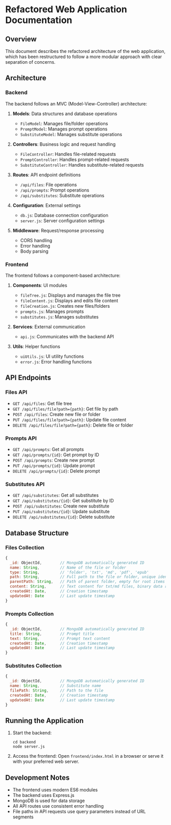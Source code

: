 # Refactored Web Application Documentation

## Overview

This document describes the refactored architecture of the web application, which has been restructured to follow a more modular approach with clear separation of concerns.

## Architecture

### Backend

The backend follows an MVC (Model-View-Controller) architecture:

1. **Models**: Data structures and database operations
   - `FileModel`: Manages file/folder operations
   - `PromptModel`: Manages prompt operations
   - `SubstituteModel`: Manages substitute operations

2. **Controllers**: Business logic and request handling
   - `FileController`: Handles file-related requests
   - `PromptController`: Handles prompt-related requests
   - `SubstituteController`: Handles substitute-related requests

3. **Routes**: API endpoint definitions
   - `/api/files`: File operations
   - `/api/prompts`: Prompt operations
   - `/api/substitutes`: Substitute operations

4. **Configuration**: External settings
   - `db.js`: Database connection configuration
   - `server.js`: Server configuration settings

5. **Middleware**: Request/response processing
   - CORS handling
   - Error handling
   - Body parsing

### Frontend

The frontend follows a component-based architecture:

1. **Components**: UI modules
   - `fileTree.js`: Displays and manages the file tree
   - `fileContent.js`: Displays and edits file content
   - `fileCreation.js`: Creates new files/folders
   - `prompts.js`: Manages prompts
   - `substitutes.js`: Manages substitutes

2. **Services**: External communication
   - `api.js`: Communicates with the backend API

3. **Utils**: Helper functions
   - `uiUtils.js`: UI utility functions
   - `error.js`: Error handling functions

## API Endpoints

### Files API

- `GET /api/files`: Get file tree
- `GET /api/files/file?path={path}`: Get file by path
- `POST /api/files`: Create new file or folder
- `PUT /api/files/file?path={path}`: Update file content
- `DELETE /api/files/file?path={path}`: Delete file or folder

### Prompts API

- `GET /api/prompts`: Get all prompts
- `GET /api/prompts/{id}`: Get prompt by ID
- `POST /api/prompts`: Create new prompt
- `PUT /api/prompts/{id}`: Update prompt
- `DELETE /api/prompts/{id}`: Delete prompt

### Substitutes API

- `GET /api/substitutes`: Get all substitutes
- `GET /api/substitutes/{id}`: Get substitute by ID
- `POST /api/substitutes`: Create new substitute
- `PUT /api/substitutes/{id}`: Update substitute
- `DELETE /api/substitutes/{id}`: Delete substitute

## Database Structure

### Files Collection

```javascript
{
  _id: ObjectId,        // MongoDB automatically generated ID
  name: String,         // Name of the file or folder
  type: String,         // 'folder', 'txt', 'md', 'pdf', 'epub'
  path: String,         // Full path to the file or folder, unique identifier
  parentPath: String,   // Path of parent folder, empty for root items
  content: String,      // Text content for txt/md files, binary data reference for pdf/epub
  createdAt: Date,      // Creation timestamp
  updatedAt: Date       // Last update timestamp
}
```

### Prompts Collection

```javascript
{
  _id: ObjectId,        // MongoDB automatically generated ID
  title: String,        // Prompt title
  text: String,         // Prompt text content
  createdAt: Date,      // Creation timestamp
  updatedAt: Date       // Last update timestamp
}
```

### Substitutes Collection

```javascript
{
  _id: ObjectId,        // MongoDB automatically generated ID
  name: String,         // Substitute name
  filePath: String,     // Path to the file
  createdAt: Date,      // Creation timestamp
  updatedAt: Date       // Last update timestamp
}
```

## Running the Application

1. Start the backend:
   ```
   cd backend
   node server.js
   ```

2. Access the frontend:
   Open `frontend/index.html` in a browser or serve it with your preferred web server.

## Development Notes

- The frontend uses modern ES6 modules
- The backend uses Express.js
- MongoDB is used for data storage
- All API routes use consistent error handling
- File paths in API requests use query parameters instead of URL segments
